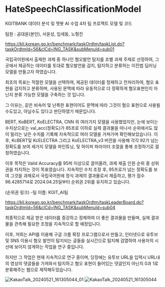 # HateSpeechClassificationModel
 KGITBANK 데이터 분석 및 챗봇 AI 수업 4차 팀 프로젝트 모델 및 코드

팀원 : 공대윤(본인), 서윤성, 임세동, 노형진

https://kli.korean.go.kr/benchmark/taskOrdtm/taskList.do?taskOrdtmId=56&clCd=ING_TASK&subMenuId=sub01


  국립국어원에서 출제한 과제 중 하나인 혐오발언 탐지를 조별 과제 주제로 선정하여, 그 곳에서 제공하는 데이터를 토대로
 혐오발언을 감지, 탐지하고 분류하는 이진법 딥러닝 모델을 만들고자 하였습니다.

  최초의 목표는 적절한 모델을 선택하여, 제공된 데이터를 정제하고 전처리하여, 혐오 표현을 감지하고 분류하며, 사용된 문맥에 따라
 유동적으로 더 정확하게 혐오표현인지 아닌지 분류 가능한 모델을 구축하는 것 입니다.

  그 이유는, 같은 비속어 및 난폭한 표현이어도 문맥에 따라 그것이 혐오 표현으로 사용될수도있고, 아닐수도 있다고 판단하였기 때문입니다.

 BERT, KoBERT, KoELECTRA, CNN 외 여러가지 모델을 사용했었지만, 눈에 보이는 수치상으로는 val_acc(정확도)가 85프로 이하로 실제 결과물을 떠나서 순위에서도 많이 밀리는 낮은 수치를 기록해 지속적으로 여러 모델을 거쳐가며 확인해보았습니다. 이후, KcBERT및 KcELECTRA 그리고 KoELECTRA_v3 버전을 사용해 각각 92가 넘는 정확도를 보여 세가지 모델을 파인튜닝, 및 하이퍼 파라미터 조절을 통해 조정하기로 결정하였습니다.
  
  이후 목적은 Valid Accuracy를 95퍼 이상으로 끌어올려, 과제 제출 인원 순위 중 상위권을 차지하는 것이 목표였습니다. 지속적인 수치 조정 후, 95프로가 넘는 정확도를 보여 그것을 과제로서 국립국어원에 정식 과제의 결과물로서 제출하고, 평가 점수 96.4285714로 2024.04.25일부터 순위권 2위를 유지하고 있습니다.

(순위권 링크)
 -팀 이름: KGIT_AI팀
 
https://kli.korean.go.kr/benchmark/taskOrdtm/taskLeaderBoard.do?taskOrdtmId=56&clCd=ING_TASK&subMenuId=sub04

 최종적으로 제공 받은 데이터를 증강하고 정제하여 더 좋은 결과물을 만들며, 실제 결과물을 관측해 필요한 조정을 지속적으로 할 예정입니다.

 이후, 저희는 API를 이용해 구글 크롬 확장 프로그램으로서 만들고, 인터넷으로 유투브 및 SNS 이용시 혐오 발언이 탐지되는 글들을 실시간으로 탐지해 검열하여 사용자의 시선에 보이지 않게하는 작업을 연구 중입니다.

  하지만 그 작업은 현재 지속적으로 연구 중이며, 당장에는 유투브 URL을 입력시 URL내의 영상의 댓글들을 가져와서 탐지하고 혐오 표현이 들어있는 댓글인지 아닌지 0과 1로 분류해주는 웹으로 제작해두었습니다.



![KakaoTalk_20240521_161305044_01](https://github.com/yuri6914/HateSpeechClassificationModel/assets/66938653/68db6bc0-b0b5-475a-ac6b-c6d0b25c3dff)
![KakaoTalk_20240521_161305044](https://github.com/yuri6914/HateSpeechClassificationModel/assets/66938653/b745d15c-86a9-43fe-a780-9cf96a0ced49)

